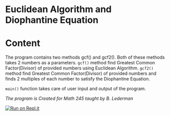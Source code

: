 # Euclidean Algorithm and Diophantine Equation

# Content
The program contains two methods gcf() and gcf2(). Both of these methods takes 2 numbers as a parameters.
`gcf()` method find Greatest Common Factor(Divisor) of provided numbers using Euclidean Algorithm.
`gcf2()` method find Greatest Common Factor(Divisor) of provided numbers and finds 2 multiples of each number to satisfy the Diophantine Equation.

`main()` function takes care of user input and output of the program.

*The program is Created for Math 245 taught by B. Lederman*

[![Run on Repl.it](https://repl.it/badge/github/mike-pisman/euclidean_algorithm)](https://repl.it/github/mike-pisman/euclidean_algorithm)